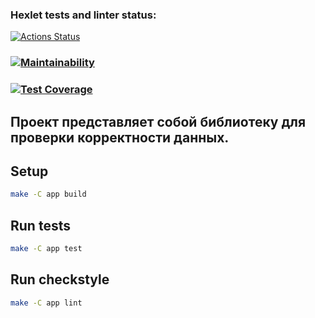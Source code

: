 ### Hexlet tests and linter status:
[![Actions Status](https://github.com/YuriyKuznecov/java-project-78/actions/workflows/hexlet-check.yml/badge.svg)](https://github.com/YuriyKuznecov/java-project-78/actions)

### [![Maintainability](https://api.codeclimate.com/v1/badges/9bc2f3af718043eda20d/maintainability)](https://codeclimate.com/github/YuriyKuznecov/java-project-78/maintainability)

### [![Test Coverage](https://api.codeclimate.com/v1/badges/9bc2f3af718043eda20d/test_coverage)](https://codeclimate.com/github/YuriyKuznecov/java-project-78/test_coverage)

## Проект представляет собой библиотеку для проверки корректности данных.

## Setup

```bash
make -C app build
```

## Run tests

```bash
make -C app test
```

## Run checkstyle

```bash
make -C app lint
```

